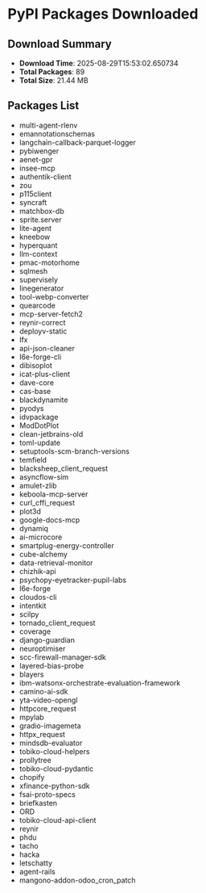 # PyPI Packages Downloaded

## Download Summary
- **Download Time**: 2025-08-29T15:53:02.650734
- **Total Packages**: 89
- **Total Size**: 21.44 MB

## Packages List
- multi-agent-rlenv
- emannotationschemas
- langchain-callback-parquet-logger
- pybiwenger
- aenet-gpr
- insee-mcp
- authentik-client
- zou
- p115client
- syncraft
- matchbox-db
- sprite.server
- lite-agent
- kneebow
- hyperquant
- llm-context
- pmac-motorhome
- sqlmesh
- supervisely
- linegenerator
- tool-webp-converter
- quearcode
- mcp-server-fetch2
- reynir-correct
- deployv-static
- lfx
- api-json-cleaner
- l6e-forge-cli
- dibisoplot
- icat-plus-client
- dave-core
- cas-base
- blackdynamite
- pyodys
- idvpackage
- ModDotPlot
- clean-jetbrains-old
- toml-update
- setuptools-scm-branch-versions
- temfield
- blacksheep_client_request
- asyncflow-sim
- amulet-zlib
- keboola-mcp-server
- curl_cffi_request
- plot3d
- google-docs-mcp
- dynamiq
- ai-microcore
- smartplug-energy-controller
- cube-alchemy
- data-retrieval-monitor
- chizhik-api
- psychopy-eyetracker-pupil-labs
- l6e-forge
- cloudos-cli
- intentkit
- scilpy
- tornado_client_request
- coverage
- django-guardian
- neuroptimiser
- scc-firewall-manager-sdk
- layered-bias-probe
- blayers
- ibm-watsonx-orchestrate-evaluation-framework
- camino-ai-sdk
- yta-video-opengl
- httpcore_request
- mpylab
- gradio-imagemeta
- httpx_request
- mindsdb-evaluator
- tobiko-cloud-helpers
- prollytree
- tobiko-cloud-pydantic
- chopify
- xfinance-python-sdk
- fsai-proto-specs
- briefkasten
- ORD
- tobiko-cloud-api-client
- reynir
- phdu
- tacho
- hacka
- letschatty
- agent-rails
- mangono-addon-odoo_cron_patch
